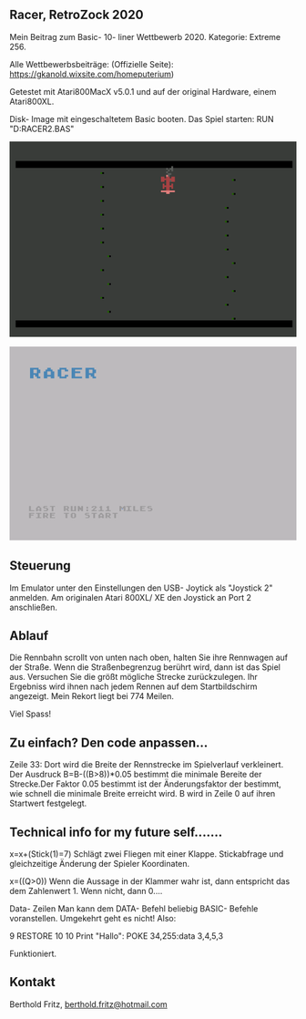 Racer, RetroZock 2020
----------------------
Mein Beitrag zum Basic- 10- liner Wettbewerb 2020.
Kategorie: Extreme 256.

Alle Wettbewerbsbeiträge: (Offizielle Seite): https://gkanold.wixsite.com/homeputerium)

Getestet mit Atari800MacX v5.0.1 und auf der original Hardware, einem Atari800XL.

Disk- Image mit eingeschaltetem Basic booten. Das Spiel starten: RUN "D:RACER2.BAS"

![](screenshot1.png)

![](screenshot2.png)


Steuerung
---------
Im Emulator unter den Einstellungen den USB- Joytick als "Joystick 2" anmelden.
Am originalen Atari 800XL/ XE den Joystick an Port 2 anschließen.

Ablauf
------
Die Rennbahn scrollt von unten nach oben, halten Sie ihre Rennwagen auf der Straße. 
Wenn die Straßenbegrenzug berührt wird, dann ist das Spiel aus. Versuchen Sie
die größt mögliche Strecke zurückzulegen. Ihr Ergebniss wird ihnen nach jedem Rennen
auf dem Startbildschirm angezeigt. Mein Rekort liegt bei 774 Meilen.

Viel Spass!

Zu einfach? Den code anpassen...
--------------------------------
Zeile 33:
Dort wird die Breite der Rennstrecke im Spielverlauf verkleinert. Der Ausdruck
B=B-((B>8))*0.05 bestimmt die minimale Bereite der Strecke.Der Faktor 0.05 bestimmt 
ist der Änderungsfaktor der bestimmt, wie schnell die minimale Breite erreicht wird.
B wird in Zeile 0 auf ihren Startwert festgelegt.


Technical info for my future self.......
----------------------------------------
x=x+(Stick(1)=7)
Schlägt zwei Fliegen mit einer Klappe. Stickabfrage und gleichzeitige 
Änderung der Spieler Koordinaten.

x=((Q>0))
Wenn die Aussage in der Klammer wahr ist, dann entspricht das dem Zahlenwert 1.
Wenn nicht, dann 0.... 

Data- Zeilen
Man kann dem DATA- Befehl beliebig BASIC- Befehle voranstellen.
Umgekehrt geht es nicht! Also:

9 RESTORE 10
10 Print "Hallo": POKE 34,255:data 3,4,5,3

Funktioniert.

Kontakt
-------
Berthold Fritz, berthold.fritz@hotmail.com


